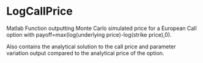 # LogCallPrice

Matlab Function outputting Monte Carlo simulated price for a European Call option with payoff=max(log(underlying price)-log(strike price),0).

Also contains the analytical solution to the call price and parameter variation output compared to the analytical price of the option.
